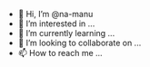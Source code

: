 - 👋 Hi, I’m @na-manu
- 👀 I’m interested in ...
- 🌱 I’m currently learning ...
- 💞️ I’m looking to collaborate on ...
- 📫 How to reach me ...

<!---
na-manu/na-manu is a ✨ special ✨ repository because its `README.md` (this file) appears on your GitHub profile.
You can click the Preview link to take a look at your changes.
--->
